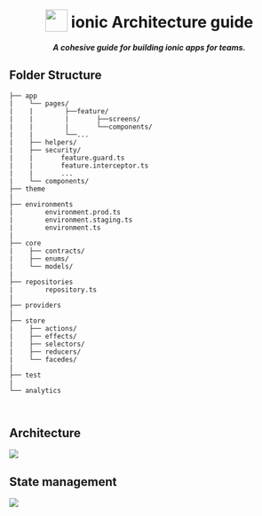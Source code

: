 <h1 align="center">
<img width="40" valign="bottom" src="https://ionicframework.com/img/meta/logo.png">
ionic Architecture guide
</h1>
<h5 align="center">A cohesive guide for building ionic apps for teams.</h5>

## Folder Structure

```
├── app
|    └── pages/
|    |        ├──feature/
|    |        |       ├──screens/
|    |        |       └──components/
|    |        └──...
|    ├── helpers/
|    ├── security/
|    |       feature.guard.ts
|    |       feature.interceptor.ts
|    |       ...
|    └── components/
├── theme
|
├── environments
|        environment.prod.ts
|        environment.staging.ts
|        environment.ts
|
├── core
|    ├── contracts/
|    ├── enums/
|    └── models/
|
├── repositories
|        repository.ts
|
├── providers
|
├── store
|    ├── actions/
|    ├── effects/
|    ├── selectors/
|    ├── reducers/
|    └── facedes/
|
├── test
|
└── analytics

   
```

## Architecture

![](https://i.imgur.com/WNhxnvv.jpg)

## State management

![](https://i.imgur.com/GbIFBh8.jpg)
